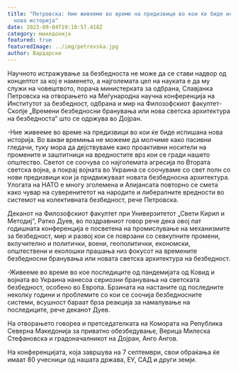 ```yaml
---
title: "Петровска: Ние живееме во време на предизвици во кои ќе биде испишана
  нова историја"
date: 2023-09-04T19:10:57.418Z
category: македонија
featured: true
featuredImage: ../img/petrevska.jpg
author: Вардарски
---
```

<!--StartFragment-->

Научното истражување за безбедноста не може да се стави надвор од концептот за кој е наменето, а најголемата цел на науката е да му служи на човештвото, порача министерката за одбрана, Славјанка Петровска на отворањето на Меѓународна научна конференција на Институтот за безбедност, одбрана и мир на Филозофскиот факултет-Скопје „Времени безбедносни бранувања или нова светска архитектура на безбедноста“ што се одржува во Дојран.

\-Ние живееме во време на предизвици во кои ќе биде испишана нова историја. Во вакви времиња не можеме да молчиме како пасивни гледачи, туку мора да дејствуваме како проактивни носители на промените и заштитници на вредностите врз кои се гради нашето општество. Светот се соочува со најголемата агресија по Втората светска војна, а покрај војната во Украина се соочуваме со свет полн со нови предизвици кои ја придвижуваат новата безбедносна архитектура. Улогата на НАТО е многу зголемена и Алијансата повторно се смета како чувар на суверенитетот на народите и либералните вредности во системот на колективната безбедност, рече Петровска.

Деканот на Филозофскиот факултет при Универзитетот „Свети Кирил и Методиј“, Ратко Дуев, во поздравниот говор рече дека овој пат годишната конференција е посветена на промислување на механизмите за безбедност, мир и развој кои се поврзани со севкупните промени, вклучително и политички, воени, геополитички, економски, општествени и еколошки прашања низ фокусот на времените безбедносни бранувања или новата светска архитектура на безбедност.

\-Живееме во време во кое последиците од пандемијата од Ковид и војната во Украина нанесоа сериозни бранувања на светската безбедност, особено во Европа. Брзината на настаните од последните неколку години и проблемите со кои се соочија безбедносните системи, всушност бараат брза реакција за намалување на последиците, рече деканот Дуев.

На отворањето говореа и претседателката на Комората на Република Северна Македонија за приватно обезбедување, Верица Милеска Стефановска и градоначалникот на Дојран, Анго Ангов.

На конференцијата, која завршува на 7 септември, свои обраќања ќе имаат 80 учесници од нашата држава, ЕУ, САД и други земји.

<!--EndFragment-->